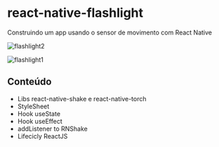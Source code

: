 # react-native-flashlight

Construindo um app usando o sensor de movimento com React Native

![flashlight2](https://user-images.githubusercontent.com/101880897/173678544-a5b9656d-29b7-4fa5-9991-befcc32c0624.PNG)

![flashlight1](https://user-images.githubusercontent.com/101880897/173678552-c0099fe0-6098-4915-9f80-282efc2ed6eb.PNG)

## Conteúdo

- Libs react-native-shake e react-native-torch
- StyleSheet
- Hook useState
- Hook useEffect
- addListener to RNShake
- Lifecicly ReactJS
